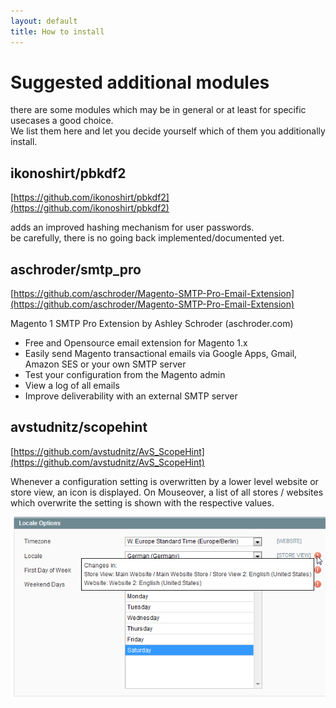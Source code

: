 ```yaml
---
layout: default
title: How to install 
---
```


# Suggested additional modules

there are some modules which may be in general or at least for specific usecases a good choice.  
We list them here and let you decide yourself which of them you additionally install.


## ikonoshirt/pbkdf2

[https://github.com/ikonoshirt/pbkdf2](https://github.com/ikonoshirt/pbkdf2)

adds an improved hashing mechanism for user passwords.  
be carefully, there is no going back implemented/documented yet.


## aschroder/smtp_pro

[https://github.com/aschroder/Magento-SMTP-Pro-Email-Extension](https://github.com/aschroder/Magento-SMTP-Pro-Email-Extension)

Magento 1 SMTP Pro Extension
by Ashley Schroder (aschroder.com)

- Free and Opensource email extension for Magento 1.x
- Easily send Magento transactional emails via Google Apps, Gmail, Amazon SES or your own SMTP server
- Test your configuration from the Magento admin
- View a log of all emails
- Improve deliverability with an external SMTP server


## avstudnitz/scopehint

[https://github.com/avstudnitz/AvS_ScopeHint](https://github.com/avstudnitz/AvS_ScopeHint)

Whenever a configuration setting is overwritten by a lower level website or store view, an icon is displayed.
On Mouseover, a list of all stores / websites which overwrite the setting is shown with the respective values.

![Screenshot of AvS_ScopeHint](/images/AvS_ScopeHint.png)
